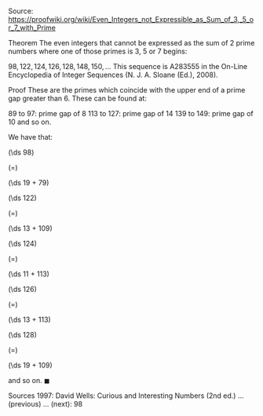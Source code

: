 # 

Source: https://proofwiki.org/wiki/Even_Integers_not_Expressible_as_Sum_of_3,_5_or_7_with_Prime

Theorem
The even integers that cannot be expressed as the sum of $2$ prime numbers where one of those primes is $3$, $5$ or $7$ begins:

$98, 122, 124, 126, 128, 148, 150, \ldots$
This sequence is A283555 in the On-Line Encyclopedia of Integer Sequences (N. J. A. Sloane (Ed.), 2008).


Proof
These are the primes which coincide with the upper end of a prime gap greater than $6$.
These can be found at:

$89$ to $97$: prime gap of $8$
$113$ to $127$: prime gap of $14$
$139$ to $149$: prime gap of $10$
and so on.

We have that:














\(\ds 98\)

\(=\)







\(\ds 19 + 79\)




















\(\ds 122\)

\(=\)







\(\ds 13 + 109\)




















\(\ds 124\)

\(=\)







\(\ds 11 + 113\)




















\(\ds 126\)

\(=\)







\(\ds 13 + 113\)




















\(\ds 128\)

\(=\)







\(\ds 19 + 109\)









and so on.
$\blacksquare$


Sources
1997: David Wells: Curious and Interesting Numbers (2nd ed.) ... (previous) ... (next): $98$




